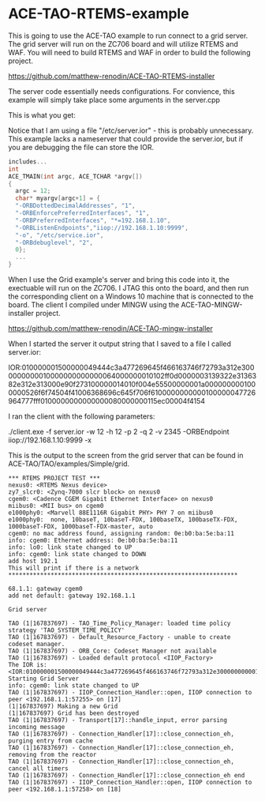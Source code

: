# ACE-TAO-RTEMS-example

This is going to use the ACE-TAO example to run connect to a grid server. The grid 
server will run on the ZC706 board and will utilize RTEMS and WAF. You will need
to build RTEMS and WAF in order to build the following project.


https://github.com/matthew-renodin/ACE-TAO-RTEMS-installer



The server code essentially needs configurations. For convience, this example will
simply take place some arguments in the server.cpp

This is what you get:

Notice that I am using a file "/etc/server.ior" - this is probably unnecessary. This 
example lacks a nameserver that could provide the server.ior, but if you are 
debugging the file can store the IOR. 
  
```cpp
includes...
int
ACE_TMAIN(int argc, ACE_TCHAR *argv[])
{
  argc = 12;
  char* myargv[argc+1] = {
  "-ORBDottedDecimalAddresses", "1", 
  "-ORBEnforcePreferredInterfaces", "1", 
  "-ORBPreferredInterfaces", "*=192.168.1.10",
  "-ORBListenEndpoints","iiop://192.168.1.10:9999", 
  "-o", "/etc/service.ior", 
  "-ORBdebuglevel", "2", 
  0};
  ...
}
```

When I use the Grid example's server and bring this code into it, the exectuable will 
run on the ZC706. I JTAG this onto the board, and then run the corresponding client on
a Windows 10 machine that is connected to the board. The client I compiled under MINGW 
using the ACE-TAO-MINGW-installer project.

https://github.com/matthew-renodin/ACE-TAO-mingw-installer

When I started the server it output string that I saved to a file I called server.ior:

IOR:010000001500000049444c3a477269645f466163746f72793a312e3000000000010000000000000064000000010102ff0d0000003139322e3136382e312e313000e90f273100000014010f004e55500000001a0000000001000000526f6f74504f41006368696c645f706f6100000000000100000047726964777fff0100000000000000080000000115ec00004f4154


I ran the client with the following parameters:

./client.exe -f server.ior -w 12 -h 12 -p 2 -q 2 -v 2345  -ORBEndpoint iiop://192.168.1.10:9999 -x


This is the output to the screen from the grid server that can be found in ACE-TAO/TAO/examples/Simple/grid.

```
*** RTEMS PROJECT TEST ***
nexus0: <RTEMS Nexus device>
zy7_slcr0: <Zynq-7000 slcr block> on nexus0
cgem0: <Cadence CGEM Gigabit Ethernet Interface> on nexus0
miibus0: <MII bus> on cgem0
e1000phy0: <Marvell 88E1116R Gigabit PHY> PHY 7 on miibus0
e1000phy0:  none, 10baseT, 10baseT-FDX, 100baseTX, 100baseTX-FDX, 1000baseT-FDX, 1000baseT-FDX-master, auto
cgem0: no mac address found, assigning random: 0e:b0:ba:5e:ba:11
info: cgem0: Ethernet address: 0e:b0:ba:5e:ba:11
info: lo0: link state changed to UP
info: cgem0: link state changed to DOWN
add host 192.1
This will print if there is a network
*****************************************************************

68.1.1: gateway cgem0
add net default: gateway 192.168.1.1

Grid server

TAO (1|167837697) - TAO_Time_Policy_Manager: loaded time policy strategy 'TAO_SYSTEM_TIME_POLICY'
TAO (1|167837697) - Default_Resource_Factory - unable to create codeset manager.
TAO (1|167837697) - ORB_Core: Codeset Manager not available
TAO (1|167837697) - Loaded default protocol <IIOP_Factory>
The IOR is: <IOR:010000001500000049444c3a477269645f466163746f72793a312e3000000000010000000000000064000000010102000d0000003139322e3136382e312e313000e90f273100000014010f004e55500000001a0000000001000000526f6f74504f41006368696c645f706f6100000000000100000047726964777fff0100000000000000080000000115ec00004f4154>
Starting Grid Server
info: cgem0: link state changed to UP
TAO (1|167837697) - IIOP_Connection_Handler::open, IIOP connection to peer <192.168.1.1:57255> on [17]
(1|167837697) Making a new Grid
(1|167837697) Grid has been destroyed
TAO (1|167837697) - Transport[17]::handle_input, error parsing incoming message
TAO (1|167837697) - Connection_Handler[17]::close_connection_eh, purging entry from cache
TAO (1|167837697) - Connection_Handler[17]::close_connection_eh, removing from the reactor
TAO (1|167837697) - Connection_Handler[17]::close_connection_eh, cancel all timers
TAO (1|167837697) - Connection_Handler[17]::close_connection_eh end
TAO (1|167837697) - IIOP_Connection_Handler::open, IIOP connection to peer <192.168.1.1:57258> on [18]

```
